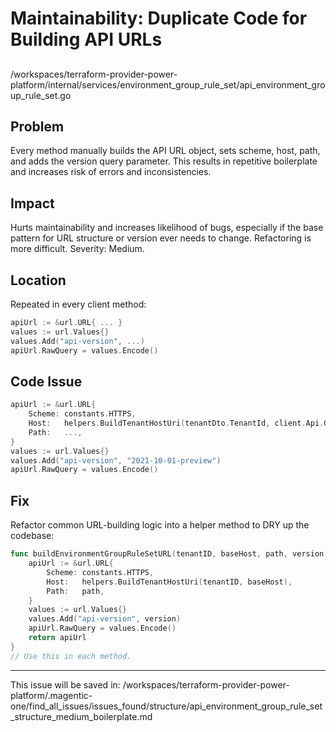 # Maintainability: Duplicate Code for Building API URLs

##

/workspaces/terraform-provider-power-platform/internal/services/environment_group_rule_set/api_environment_group_rule_set.go

## Problem

Every method manually builds the API URL object, sets scheme, host, path, and adds the version query parameter. This results in repetitive boilerplate and increases risk of errors and inconsistencies.

## Impact

Hurts maintainability and increases likelihood of bugs, especially if the base pattern for URL structure or version ever needs to change. Refactoring is more difficult. Severity: Medium.

## Location

Repeated in every client method:
```go
apiUrl := &url.URL{ ... }
values := url.Values{}
values.Add("api-version", ...)
apiUrl.RawQuery = values.Encode()
```

## Code Issue

```go
apiUrl := &url.URL{
    Scheme: constants.HTTPS,
    Host:   helpers.BuildTenantHostUri(tenantDto.TenantId, client.Api.GetConfig().Urls.PowerPlatformUrl),
    Path:   ...,
}
values := url.Values{}
values.Add("api-version", "2021-10-01-preview")
apiUrl.RawQuery = values.Encode()
```

## Fix

Refactor common URL-building logic into a helper method to DRY up the codebase:

```go
func buildEnvironmentGroupRuleSetURL(tenantID, baseHost, path, version string) *url.URL {
    apiUrl := &url.URL{
        Scheme: constants.HTTPS,
        Host:   helpers.BuildTenantHostUri(tenantID, baseHost),
        Path:   path,
    }
    values := url.Values{}
    values.Add("api-version", version)
    apiUrl.RawQuery = values.Encode()
    return apiUrl
}
// Use this in each method.
```

---

This issue will be saved in:
/workspaces/terraform-provider-power-platform/.magentic-one/find_all_issues/issues_found/structure/api_environment_group_rule_set_structure_medium_boilerplate.md
